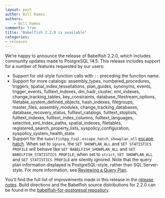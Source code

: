 ```yaml
---
layout: post
author: Bill Ramos
authors: 
    - Bill Ramos
comments: true
title: "Babelfish 2.2.0 is available"
categories:
- releases
---
```


We’re happy to announce the release of Babelfish 2.2.0, which includes community updates made to PostgreSQL 14.5. This release includes support for a number of features requested by our users:

- Support for old-style function calls with `::` preceding the function name.
- Support for more catalogs: assembly_types, numbered_procedures, triggers, spatial_index_tessellations, plan_guides, synonyms, events, trigger_events, fulltext_indexes, dm_hadr_cluster, xml_indexes, change_tracking_tables, key_constraints, database_filestream_options, filetable_system_defined_objects, hash_indexes, filegroups, master_files, assembly_modules, change_tracking_databases, database_recovery_status, fulltext_catalogs, fulltext_stoplists, fulltext_indexes, fulltext_index_columns, fulltext_languages, selective_xml_index_paths, spatial_indexes, filetables, registered_search_property_lists, syspolicy_configuration, syspolicy_system_health_state
- Support for the `babelfishpg_tsql.escape_hatch_showplan_all` [escape hatch](https://babelfishpg.org/docs/usage/escape_hatches/). When set to `ignore`, the `SET SHOWPLAN_ALL` and `SET STATISTICS PROFILE` will behave like `SET BABELFISH_SHOWPLAN_ALL` and `SET BABELFISH_STATISTICS PROFILE`; when set to `strict`, `SET SHOWPLAN_ALL` and `SET STATISTICS PROFILE` are silently ignored. Note that the query plan information displayed is PostgreSQL-style, rather than SQL Server-style. For more information, see [Reviewing a Query Plan](https://babelfishpg.org/docs/usage/query_planning/).

You'll find the full list of improvements made in this release in the [release notes](https://babelfishpg.org/docs/versions/babelfish-2-2-0.html).  Build directions and the Babelfish source distributions for 2.2.0 can be found in the [babelfish-for-postgresql repository](https://github.com/babelfish-for-postgresql/babelfish-for-postgresql/releases/tag/BABEL_2_2_0__PG_14_5).
